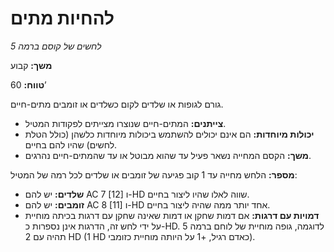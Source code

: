 # להחיות מתים

*לחשים של קוסם ברמה 5*

**משך:** קבוע

**טווח:** 60’

גורם לגופות או שלדים לקום כשלדים או זומבים מתים-חיים.

- **צייתנים:** המתים-חיים שנוצרו מצייתים לפקודות המטיל.
- **יכולות מיוחדות:** הם אינם יכולים להשתמש ביכולות מיוחדות כלשהן (כולל הטלת לחשים) שהיו להם בחיים.
- **משך:** הקסם המחייה נשאר פעיל עד שהוא מבוטל או עד שהמתים-חיים נהרגים.

**מספר:** הלחש מחייה עד 1 קוב פגיעה של זומבים או שלדים לכל רמה של המטיל:

- **שלדים:** יש להם AC 7 [12] ו-HD שווה לאלו שהיו ליצור בחיים.
- **זומבים:** יש להם AC 8 [11] ו-HD אחד יותר ממה שהיה ליצור בחיים.
- **דמויות עם דרגות:** אם דמות שחקן או דמות שאינה שחקן עם דרגות בכיתה מוחיית על ידי לחש זה, הדרגות אינן נספרות כ-HD. לדוגמה, גופה מוחיית של לוחם ברמה 5 תהיה עם 2 HD (1 HD כאדם רגיל, +1 על היותה מוחיית כזומבי).